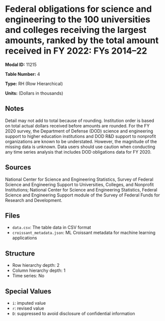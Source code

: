 # Federal obligations for science and engineering to the 100 universities and colleges receiving the largest amounts, ranked by the total amount received in FY 2022: FYs 2014&#8211;22

**Modal ID:** 11215

**Table Number:** 4

**Type:** RH (Row Hierarchical)

**Units:** (Dollars in thousands)

## Notes

Detail may not add to total because of rounding. Institution order is based on total actual dollars received before amounts are rounded. For the FY 2020 survey, the Department of Defense (DOD) science and engineering support to higher education institutions and DOD R&D support to nonprofit organizations are known to be understated. However, the magnitude of the missing data is unknown. Data users should use caution when conducting any time series analysis that includes DOD obligations data for FY 2020.

## Sources

National Center for Science and Engineering Statistics, Survey of Federal Science and Engineering Support to Universities, Colleges, and Nonprofit Institutions; National Center for Science and Engineering Statistics, Federal Science and Engineering Support module of the Survey of Federal Funds for Research and Development.

## Files

- `data.csv`: The table data in CSV format
- `croissant_metadata.json`: ML Croissant metadata for machine learning applications

## Structure

- Row hierarchy depth: 2
- Column hierarchy depth: 1
- Time series: No

## Special Values

- `i`: imputed value
- `r`: revised value
- `D`: suppressed to avoid disclosure of confidential information
